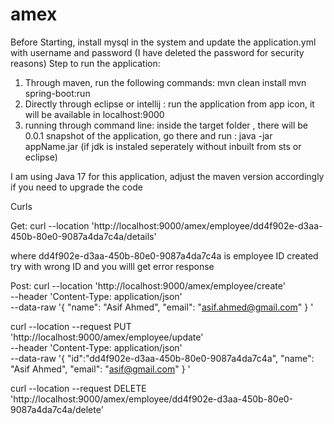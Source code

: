 # amex
Before Starting, install mysql in the system and update the application.yml with username and password (I have deleted the password for security reasons)
Step to run the application:
1. Through maven, run the following commands:
    mvn clean install
    mvn spring-boot:run
2. Directly through eclipse or intellij : run the application from app icon, it will be available in localhost:9000
3. running through command line:
   inside the target folder , there will be 0.0.1 snapshot of the application, go there and run :
   java -jar appName.jar (if jdk is instaled seperately without inbuilt from sts or eclipse)

I am using Java 17 for this application, adjust the maven version accordingly if you need to upgrade the code

Curls

Get:
curl --location 'http://localhost:9000/amex/employee/dd4f902e-d3aa-450b-80e0-9087a4da7c4a/details'  

where dd4f902e-d3aa-450b-80e0-9087a4da7c4a is employee ID created
try with wrong ID and you willl get error response

Post:
curl --location 'http://localhost:9000/amex/employee/create' \
--header 'Content-Type: application/json' \
--data-raw '{
"name": "Asif Ahmed",
"email": "asif.ahmed@gmail.com"
}
'

curl --location --request PUT 'http://localhost:9000/amex/employee/update' \
--header 'Content-Type: application/json' \
--data-raw '{
"id":"dd4f902e-d3aa-450b-80e0-9087a4da7c4a",
"name": "Asif Ahmed",
"email": "asif@gmail.com"
}
'

curl --location --request DELETE 'http://localhost:9000/amex/employee/dd4f902e-d3aa-450b-80e0-9087a4da7c4a/delete'
